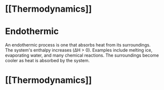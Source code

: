 # [[Thermodynamics]]

# Endothermic

An endothermic process is one that absorbs heat from its surroundings.  The system's enthalpy increases (ΔH > 0).  Examples include melting ice, evaporating water, and many chemical reactions.  The surroundings become cooler as heat is absorbed by the system.

# [[Thermodynamics]]